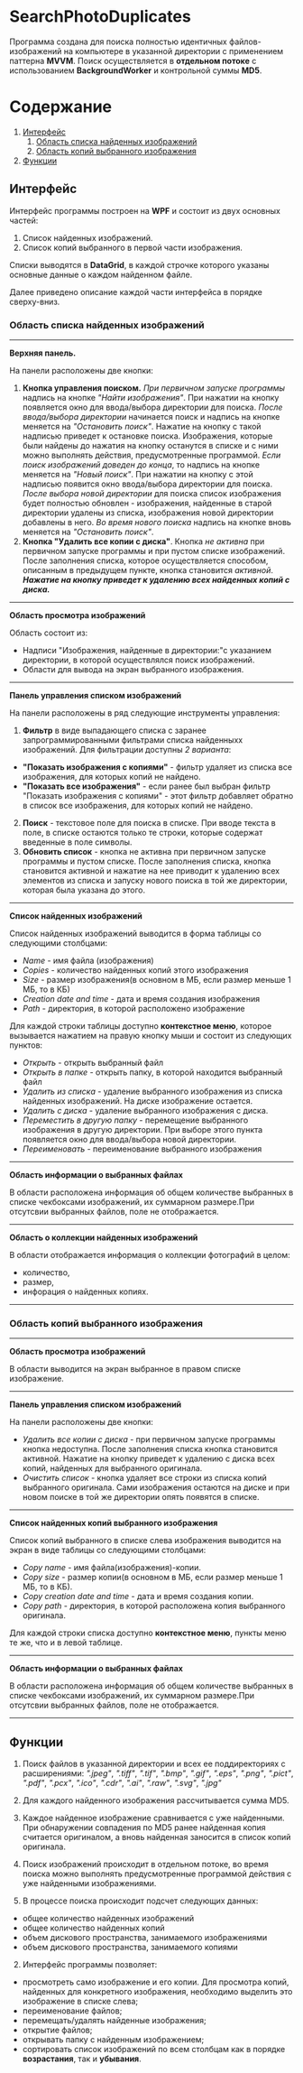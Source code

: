 # SearchPhotoDuplicates

Программа создана для поиска полностью идентичных файлов-изображений на компьютере в указанной директории с применением паттерна **MVVM**.
Поиск осуществляется в **отдельном потоке** с использованием **BackgroundWorker** и контрольной суммы **MD5**.

# Содержание
1. [Интерфейс](#Описание_интерфейса)
   1. [Область списка найденных изображений](#Область_списка_найденных_изображений)
   2. [Область копий выбранного изображения](#Область_копий_выбранного_изображения)
2. [Функции](#Функции)

## Интерфейс<a name="Описание_интерфейса"></a>

Интерфейс программы построен на **WPF** и состоит из двух основных частей: 
1. Список найденных изображений.
2. Список копий выбранного в первой части изображения.

Списки выводятся в **DataGrid**, в каждой строчке которого указаны основные данные о каждом найденном файле.

Далее приведено описание каждой части интерфейса в порядке сверху-вниз.

### Область списка найденных изображений<a name="Область_списка_найденных_изображений"></a>
****
**Верхняя панель.** 

На панели расположены две кнопки:
1. **Кнопка управления поиском.** 
*При первичном запуске программы* надпись на кнопке *"Найти изображения"*. При нажатии на кнопку появляется окно для ввода/выбора директории для поиска.
*После ввода/выбора директории* начинается поиск и надпись на кнопке меняется на *"Остановить поиск"*. Нажатие на кнопку с такой надписью приведет к остановке поиска. 
Изображения, которые были найдены до нажатия на кнопку останутся в списке и с ними можно выполнять действия, предусмотренные программой. 
*Если поиск изображений доведен до конца*, то надпись на кнопке меняется на *"Новый поиск"*. При нажатии на кнопку с этой надписью появится окно ввода/выбора директории для поиска.
*После выбора новой директории* для поиска список изображения будет полностью обновлен - изображения, найденные в старой директории удалены из списка, изображения новой директории добавлены в него.
*Во время нового поиска* надпись на кнопке вновь меняется на *"Остановить поиск"*.
2. **Кнопка "Удалить все копии с диска"**. Кнопка *не активна* при первичном запуске программы и при пустом списке изображений. 
После заполнения списка, которое осуществляется способом, описанным в предыдущем пункте, кнопка становится *активной*.
***Нажатие на кнопку приведет к удалению всех найденных копий с диска.***
****
**Область просмотра изображений**

Область состоит из:
+ Надписи "Изображения, найденные в директории:"с указанием директории, в которой осуществлялся поиск изображений.
+ Области для вывода на экран выбранного изображения.
****
**Панель управления списком изображений**

На панели расположены в ряд следующие инструменты управления:
1. **Фильтр** в виде выпадающего списка с заранее запрограммированными фильтрами списка найденныхх изображений.
Для фильтрации доступны *2 варианта*:
* **"Показать изображения с копиями"** - фильтр удаляет из списка все изображения, для которых копий не найдено.
* **"Показать все изображения"** - если ранее был выбран фильтр "Показать изображения с копиями" - этот фильтр добавляет обратно в список все изображения, для которых копий не найдено.
2. **Поиск** - текстовое поле для поиска в списке. При вводе текста в поле, в списке остаются только те строки, которые содержат введенные в поле символы.
3. **Обновить список** - кнопка не активна при первичном запуске программы и пустом списке. После заполнения списка, кнопка становится активной и нажатие на нее приводит к удалению всех элементов из списка и запуску нового поиска в той же директории, которая была указана до этого.
****
**Список найденных изображений**

Список найденных изображений выводится в форма таблицы со следующими столбцами:
+ *Name* - имя файла (изображения)
+ *Copies* - количество найденных копий этого изображения
+ *Size* - размер изображения(в основном в МБ, если размер меньше 1 МБ, то в КБ)
+ *Creation date and time* - дата и время создания изображения
+ *Path* - директория, в которой расположено изображение

Для каждой строки таблицы доступно **контекстное меню**, которое вызывается нажатием на правую кнопку мыши и состоит из следующих пунктов:
+ *Открыть* - открыть выбранный файл
+ *Открыть в папке* - открыть папку, в которой находится выбранный файл
+ *Удалить из списка* - удаление выбранного изображения из списка найденных изображений. На диске изображение остается.
+ *Удалить с диска* - удаление выбранного изображения с диска.
+ *Переместить в другую папку* - перемещение выбранного изображения в другую директории. При выборе этого пункта появляется окно для ввода/выбора новой директории.
+ *Переименовать* - переименование выбранного изображения
****
**Область информации о выбранных файлах**

В области расположена информация об общем количестве выбранных в списке чекбоксами изображений, их суммарном размере.При отсутсвии выбранных файлов, поле не отображается.
****
**Область о коллекции найденных изображений**

В области отображается информация о коллекции фотографий в целом:
+ количество, 
+ размер, 
+ инфорация о найденных копиях.
****
### Область копий выбранного изображения<a name="Область_копий_выбранного_изображения"></a>
****
**Область просмотра изображений**

В области выводится на экран выбранное в правом списке изображение.
****
**Панель управления списком изображений**

На панели расположены две кнопки:
+ *Удалить все копии с диска* - при первичном запуске программы кнопка недоступна. После заполнения списка кнопка становится активной. Нажатие на кнопку приведет к удалению с диска всех копий, найденных для выбранного оригинала.
+ *Очистить список* - кнопка удаляет все строки из списка копий выбранного оригинала. Сами изображения остаются на диске и при новом поиске в той же директории опять появятся в списке.
****
**Список найденных копий выбранного изображения**

Список копий выбранного в списке слева изображения выводится на экран в виде таблицы со следующими столбцами:
+ *Copy name* - имя файла(изображения)-копии.
+ *Copy size* - размер копии(в основном в МБ, если размер меньше 1 МБ, то в КБ).
+ *Copy creation date and time* - дата и время создания копии.
+ *Copy path* - директория, в которой расположена копия выбранного оригинала.

Для каждой строки списка доступно **контекстное меню**, пункты меню те же, что и в левой таблице.
****
**Область информации о выбранных файлах**

В области расположена информация об общем количестве выбранных в списке чекбоксами изображений, их суммарном размере.При отсутсвии выбранных файлов, поле не отображается.
****

## Функции<a name="Функции"></a>
1. Поиск файлов в указанной директории и всех ее поддиректориях с расширениями:
*".jpeg"*, *".tiff"*, *".tif"*, *".bmp"*, *".gif"*, *".eps"*, *".png"*, *".pict"*, *".pdf"*, *".pcx"*, *".ico"*, *".cdr"*, *".ai"*, *".raw"*, *".svg"*, *".jpg"*

2. Для каждого найденного изображения рассчитывается сумма MD5.

3. Каждое найденное изображение сравнивается с уже найденными. При обнаружении совпадения по MD5 ранее найденная копия считается оригиналом, а вновь найденная заносится в список копий оригинала.

4. Поиск изображений происходит в отдельном потоке, во время поиска можно выполнять предусмотренные программой действия с уже найденными изображениями.

3. В процессе поиска происходит подсчет следующих данных:
+ общее количество найденных изображений
+ общее количество найденных копий
+ объем дискового пространства, занимаемого изображениями
+ объем дискового пространства, занимаемого копиями

2. Интерфейс программы позволяет:
+ просмотреть само изображение и его копии. Для просмотра копий, найденных для конкретного изображения, необходимо выделить это изображение в списке слева;
+ переименование файлов;
+ перемещать/удалять найденные изображения;
+ открытие файлов;
+ открывать папку с найденным изображением;
+ сортировать список изображений по всем столбцам как в порядке **возрастания**, так и **убывания**.
